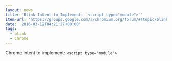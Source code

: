 ```yaml
---
layout: news
title: 'Blink Intent to Implement: `<script type="module">`'
item-url: 'https://groups.google.com/a/chromium.org/forum/#!topic/blink-dev/uba6pMr-jec'
date: '2016-03-12T04:21:27+00:00'
tags:
  - blink
  - Chrome
---
```

Chrome intent to implement: `<script type="module">`
